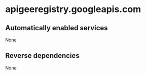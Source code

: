 # apigeeregistry.googleapis.com

## Automatically enabled services

None

## Reverse dependencies

None
